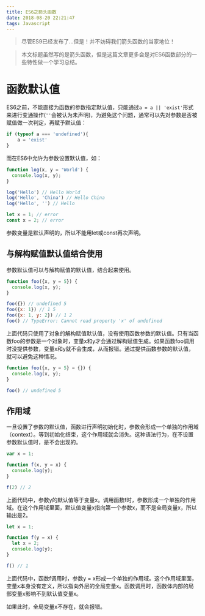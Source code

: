 ```yaml
---
title: ES6之箭头函数
date: 2018-08-20 22:21:47
tags: Javascript
---
```


> 尽管ES9已经发布了...但是！并不妨碍我们箭头函数的当家地位！

> 本文标题虽然写的是箭头函数，但是这篇文章更多会是对ES6函数部分的一些特性做一个学习总结。

# 函数默认值

ES6之前，不能直接为函数的参数指定默认值，只能通过`a = a || 'exist'`形式来进行变通操作(`''`会被认为未声明)，为避免这个问题，通常可以先对参数是否被赋值做一次判定，再赋予默认值：
```js
if (typeof a === 'undefined'){
	a = 'exist'
}
```
而在ES6中允许为参数设置默认值，如：
```js
function log(x, y = 'World') {
  console.log(x, y);
}

log('Hello') // Hello World
log('Hello', 'China') // Hello China
log('Hello', '') // Hello

let x = 1; // error
const x = 2; // error
```
参数变量是默认声明的，所以不能用let或const再次声明。

## 与解构赋值默认值结合使用

参数默认值可以与解构赋值的默认值，结合起来使用。
```js
function foo({x, y = 5}) {
  console.log(x, y);
}

foo({}) // undefined 5
foo({x: 1}) // 1 5
foo({x: 1, y: 2}) // 1 2
foo() // TypeError: Cannot read property 'x' of undefined
```
上面代码只使用了对象的解构赋值默认值，没有使用函数参数的默认值。只有当函数foo的参数是一个对象时，变量x和y才会通过解构赋值生成。如果函数foo调用时没提供参数，变量x和y就不会生成，从而报错。通过提供函数参数的默认值，就可以避免这种情况。
```js
function foo({x, y = 5} = {}) {
  console.log(x, y);
}

foo() // undefined 5
```

## 作用域
一旦设置了参数的默认值，函数进行声明初始化时，参数会形成一个单独的作用域（context）。等到初始化结束，这个作用域就会消失。这种语法行为，在不设置参数默认值时，是不会出现的。
```js
var x = 1;

function f(x, y = x) {
  console.log(y);
}

f(2) // 2
```
上面代码中，参数y的默认值等于变量x。调用函数f时，参数形成一个单独的作用域。在这个作用域里面，默认值变量x指向第一个参数x，而不是全局变量x，所以输出是2。
```js
let x = 1;

function f(y = x) {
  let x = 2;
  console.log(y);
}

f() // 1
```
上面代码中，函数f调用时，参数y = x形成一个单独的作用域。这个作用域里面，变量x本身没有定义，所以指向外层的全局变量x。函数调用时，函数体内部的局部变量x影响不到默认值变量x。

如果此时，全局变量x不存在，就会报错。